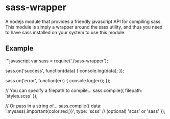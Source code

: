 # sass-wrapper

A nodejs module that provides a friendly javascript API for compiling sass. This module is simply a wrapper
around the sass utility, and thus you need to have sass installed on your system to use this module.

## Example

'''javascript
var sass = require('./sass-wrapper');

sass.on('success', function(data) {
  console.log(data);
});

sass.on('error', function(err) {
  console.log(err);
});

// You can specify a filepath to compile...
sass.compile({
  filepath: 'styles.scss'
});

// Or pass in a string of...
sass.compile({
  data: '.mysass{.important{color:red;}}',
  type: 'scss' // (optional) 'scss' or 'sass'
});
```